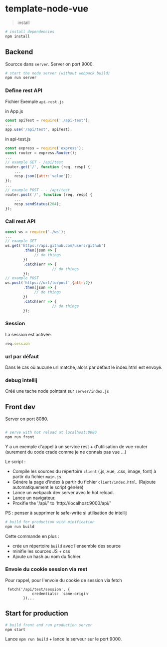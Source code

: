 # template-node-vue

> install

``` bash
# install dependencies
npm install
```


## Backend

Sourcce dans `server`.
Server on port 9000.

``` bash
# start the node server (without webpack build)
npm run server
```

### Define rest API

Fichier Exemple `api-rest.js`

in App.js
``` js
const apiTest = require('./api-test');
...
app.use('/api/test', apiTest);
```


in api-test.js
``` js
const express = require('express');
const router = express.Router();
...
// example GET - /api/test
router.get('/', function (req, resp) {
    ...
    resp.json({attr:'value'});
});
...
// example POST - - /api/test
router.post('/', function (req, resp) {
    ...
    resp.sendStatus(204);
});
```



### Call rest API
``` js
const ws = require('./ws');
...
// example GET 
ws.get('https://api.github.com/users/github')
        .then(json => {
             // do things   
        })
        .catch(err => {
                     // do things   
        });
// example POST 
ws.post('https://url/to/post',{attr:2})
        .then(json => {
             // do things   
        })
        .catch(err => {
                     // do things   
        });
```

### Session

La session est activée.

``` js
req.session
```

### url par défaut

Dans le cas où aucune url matche, alors par défaut le index.html est envoyé.

### debug intellij

Créé une tache node pointant sur `server/index.js`

## Front dev

Server on port 8080. 

``` bash

# serve with hot reload at localhost:8080
npm run front
```
Y a un exemple d'appel à un service rest + d'utilisation de vue-router (surement du code crade comme je ne connais pas vue ...)

Le script :
* Compile les sources du répertoire `client` (.js,.vue, .css, image, font) à partir du fichier `main.js`
* Génère la page d'index à partir du fichier `client/index.html`. (Rajoute automatiquement le script généré)
* Lance un webpack dev server avec le hot reload.
* Lance un navigateur.
* Proxifie the '/api/' to 'http://localhost:9000/api/'

PS : penser à supprimer le safe-write si utilisation de intellij

``` bash
# build for production with minification
npm run build
```

Cette commande en plus : 
* crée un répertoire `build` avec l'ensemble des source
* minifie les sources JS + css
* Ajoute un hash au nom du fichier.

### Envoie du cookie session via rest

Pour rappel, pour l'envoie du cookie de session via fetch

```
 fetch('/api/test/session', {
            credentials: 'same-origin'
        })...
```

## Start for production
``` bash
# build front and run production server
npm start
```

Lance `npm run build` + lance le serveur sur le port 9000.
